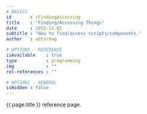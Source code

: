 ```yaml
---
# BASICS
id       : rFindingAccessing
title    : "Finding/Accessing Things"
date     : 2015-11-02
subtitle : "How to find/access scripts/components."
author   : aStardog

# OPTIONS - REFERENCE
isAvailable    : true
type           : programming
img            : ""
rel-references : ""

# OPTIONS - GENERAL
isHidden : false
---
```

{{ page.title }} reference page.